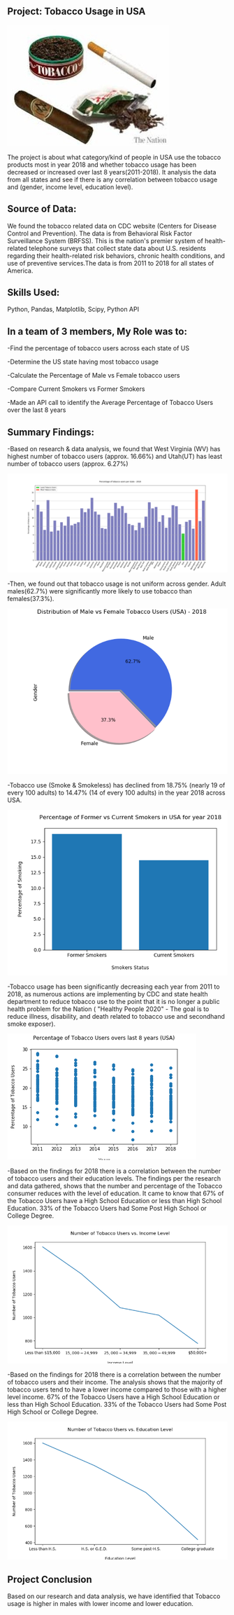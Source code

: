 Project: Tobacco Usage in USA
-----------------------------

![Tobacco](Images/Tobacco.jpg)

The project is about what category/kind of people in USA use the tobacco products most in year 2018 and whether tobacco usage has been decreased or increased over last 8 years(2011-2018). It analysis the data from all states and see if there is any correlation between tobacco usage and (gender, income level, education level).

Source of Data: 
--------------
We found the tobacco related data on CDC website (Centers for Disease Control and Prevention).
The data is from Behavioral Risk Factor Surveillance System (BRFSS). This is the nation's premier system of health-related telephone surveys that collect state data about U.S. residents regarding their health-related risk behaviors, chronic health conditions, and use of preventive services.The data is from 2011 to 2018 for all states of America.

Skills Used:
-----------
Python, Pandas, Matplotlib, Scipy, Python API

In a team of 3 members, My Role was to:
--------------------------------------
-Find the percentage of tobacco users across each state of US

-Determine the US state having most tobacco usage

-Calculate the Percentage of Male vs Female tobacco users

-Compare Current Smokers vs Former Smokers

-Made an API call to identify the Average Percentage of Tobacco Users over the last 8 years


Summary Findings:
-----------------

-Based on research & data analysis, we found that West Virginia (WV) has highest number of tobacco users (approx. 16.66%) and Utah(UT) has least number of tobacco users (approx. 6.27%)

![TobaccoPerState](Percentage_tobacco_users_per_state.png)

-Then, we found out that tobacco usage is not uniform across gender. Adult males(62.7%) were significantly more likely to use tobacco than females(37.3%).    

![Gender](Distribution_Male_Female_Tobacco_Users_2018.png)

-Tobacco use (Smoke & Smokeless) has declined from 18.75% (nearly 19 of every 100 adults) to 14.47% (14 of every 100 adults) in the year 2018 across USA.

![Former](Percentage_Current_Former_Smokers_2018.png)

-Tobacco usage has been significantly decreasing each year from 2011 to 2018, as numerous actions are implementing by CDC and state health department to reduce tobacco use to the point that it is no longer a public health problem for the Nation ( "Healthy People 2020" - The goal is to reduce illness, disability, and death related to tobacco use and secondhand smoke exposer).

![Scatter](Tobacco_Scatter_2011_2018_USA.png)

-Based on the findings for 2018 there is a correlation between the number of tobacco users and their education levels. The findings per the research and data gathered, shows that the number and percentage of the Tobacco consumer reduces with the level of education. It came to know that 67% of the Tobacco Users have a High School Education or less than High School Education. 33% of the Tobacco Users had Some Post High School or College Degree.

![Income](Tobacco_Users_vs_Income_Level.png)

-Based on the findings for 2018 there is a correlation between the number of tobacco users and their income. The analysis shows that the majority of tobacco users tend to have a lower income compared to those with a higher level income. 67% of the Tobacco Users have a High School Education or less than High School Education. 33% of the Tobacco Users had Some Post High School or College Degree.

![Education](Tobacco_Users_vs_Education_Level.png)

Project Conclusion
------------------
Based on our research and data analysis, we have identified that Tobacco usage is higher in males with lower income and lower education.

